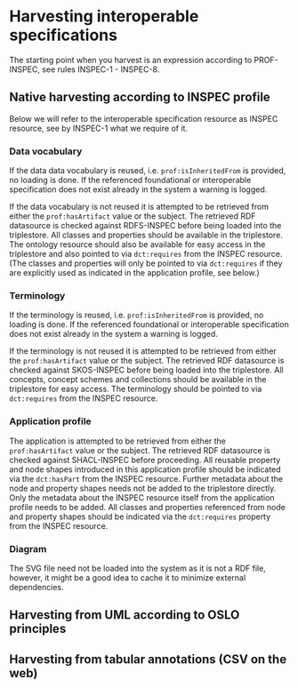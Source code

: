 # Harvesting interoperable specifications

The starting point when you harvest is an expression according to PROF-INSPEC, see rules INSPEC-1 - INSPEC-8.

## Native harvesting according to INSPEC profile

Below we will refer to the interoperable specification resource as INSPEC resource, see by INSPEC-1 what we require of it.

### Data vocabulary

If the data data vocabulary is reused, i.e. `prof:isInheritedFrom` is provided, no loading is done. If the referenced foundational or interoperable specification does not exist already in the system a warning is logged.

If the data vocabulary is not reused it is attempted to be retrieved from either the `prof:hasArtifact` value or the subject. The retrieved RDF datasource is checked against RDFS-INSPEC before being loaded into the triplestore. All classes and properties should be available in the triplestore. The ontology resource should also be available for easy access in the triplestore and also pointed to via `dct:requires` from the INSPEC resource. (The classes and properties will only be pointed to via `dct:requires` if they are explicitly used as indicated in the application profile, see below.)

### Terminology

If the terminology is reused, i.e. `prof:isInheritedFrom` is provided, no loading is done. If the referenced foundational or interoperable specification does not exist already in the system a warning is logged.

If the terminology is not reused it is attempted to be retrieved from either the `prof:hasArtifact` value or the subject. The retrieved RDF datasource is checked against SKOS-INSPEC before being loaded into the triplestore. All concepts, concept schemes and collections should be available in the triplestore for easy access. The terminology should be pointed to via `dct:requires` from the INSPEC resource.

### Application profile

The application is attempted to be retrieved from either the `prof:hasArtifact` value or the subject. The retrieved RDF datasource is checked against SHACL-INSPEC before proceeding. All reusable property and node shapes introduced in this application profile should be indicated via the `dct:hasPart` from the INSPEC resource. Further metadata about the node and property shapes needs not be added to the triplestore directly. Only the metadata about the INSPEC resource itself from the application profile needs to be added. All classes and properties referenced from node and property shapes should be indicated via the `dct:requires` property from the INSPEC resource.

### Diagram

The SVG file need not be loaded into the system as it is not a RDF file, however, it might be a good idea to cache it to minimize external dependencies.

## Harvesting from UML according to OSLO principles

## Harvesting from tabular annotations (CSV on the web)
